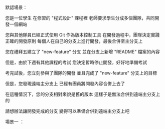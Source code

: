 默認場景：

您是一位學生
在修習的 "程式設計" 課程裡
老師要求學生分成多個團隊，共同開發一個網站

您與其他隊員已經正式使用 Git 作為版本控制工具
在開發過程中，團隊決定實踐正確的開發原則
每個人在自己的分支上進行開發，最後合併至主分支上

您在禮拜五建立了 "new-feature" 分支
並在分支上新增 "README" 檔案的內容

但是，由於下週有其他課程的考試
您決定暫時停止開發，好好地準備考試

考完試後，您立刻參與了團隊的開發
並且完成了 "new-feature" 分支上的目標

但是，您發現遠端主分支上
已經有團員將開發內容合併上去了

在這種情況下，您的分支相對來說是舊的版本
這樣子是無法合併到遠端主分支上的

請想辦法讓開發完成的分支
變得可以準備合併到遠端主分支上吧

場景一 ：